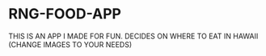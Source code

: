 # RNG-FOOD-APP
THIS IS AN APP I MADE FOR FUN. DECIDES ON WHERE TO EAT IN HAWAII (CHANGE IMAGES TO YOUR NEEDS)
